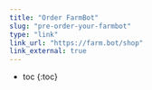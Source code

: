 ```yaml
---
title: "Order FarmBot"
slug: "pre-order-your-farmbot"
type: "link"
link_url: "https://farm.bot/shop"
link_external: true
---
```


* toc
{:toc}

